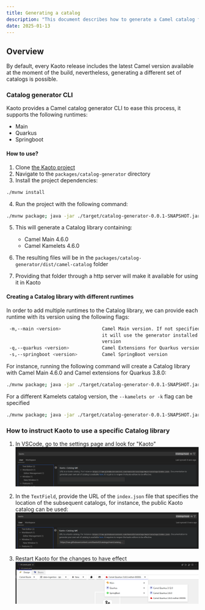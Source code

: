 ```yaml
---
title: Generating a catalog
description: "This document describes how to generate a Camel catalog for Kaoto."
date: 2025-01-13
---
```


## Overview
By default, every Kaoto release includes the latest Camel version available at the moment of the build, nevertheless, generating a different set of catalogs is possible.

### Catalog generator CLI
Kaoto provides a Camel catalog generator CLI to ease this process, it supports the following runtimes:
* Main
* Quarkus
* Springboot

#### How to use?

1. Clone [the Kaoto project](git@github.com:KaotoIO/kaoto.git)
2. Navigate to the `packages/catalog-generator` directory
3. Install the project dependencies:
```bash
./mvnw install
```

4. Run the project with the following command:
```bash
./mvnw package; java -jar ./target/catalog-generator-0.0.1-SNAPSHOT.jar -o ./dist/camel-catalog -k 4.6.0 -m 4.6.0 -n "My Catalog"
```

5. This will generate a Catalog library containing:
    * Camel Main 4.6.0
    * Camel Kamelets 4.6.0


6. The resulting files will be in the `packages/catalog-generator/dist/camel-catalog` folder

7. Providing that folder through a http server will make it available for using it in Kaoto

#### Creating a Catalog library with different runtimes
In order to add multiple runtimes to the Catalog library, we can provide each runtime with its version using the following flags:

```bash
 -m,--main <version>               Camel Main version. If not specified,
                                   it will use the generator installed
                                   version
 -q,--quarkus <version>            Camel Extensions for Quarkus version
 -s,--springboot <version>         Camel SpringBoot version
```

For instance, running the following command will create a Catalog library with Camel Main 4.6.0 and Camel extensions for Quarkus 3.8.0:
```bash
./mvnw package; java -jar ./target/catalog-generator-0.0.1-SNAPSHOT.jar -o ./dist/camel-catalog -k 4.6.0 -m 4.6.0 -q 3.8.0 -n "My Catalog"
```

For a different Kamelets catalog version, the `--kamelets or -k` flag can be specified
```bash
./mvnw package; java -jar ./target/catalog-generator-0.0.1-SNAPSHOT.jar -o ./dist/camel-catalog -k 4.5.0 -m 4.6.0  -n "My Catalog"
```

### How to instruct Kaoto to use a specific Catalog library
1. In VSCode, go to the settings page and look for "Kaoto"
![VSCode Kaoto settings](vscode-kaoto-settings.png)

2. In the `TextField`, provide the URL of the `index.json` file that specifies the location of the subsequent catalogs, for instance, the public Kaoto catalog can be used:
![Setting a Kaoto catalog URL](setting-kaoto-catalog-url.png)

3. Restart Kaoto for the changes to have effect
![KAoto runtime selector](kaoto-runtime-selector.png)
